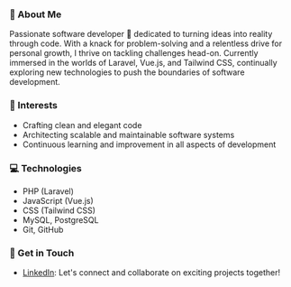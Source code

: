 ### 👋 About Me

Passionate software developer 🚀 dedicated to turning ideas into reality through code. With a knack for problem-solving and a relentless drive for personal growth, I thrive on tackling challenges head-on. Currently immersed in the worlds of Laravel, Vue.js, and Tailwind CSS, continually exploring new technologies to push the boundaries of software development.

### 🌱 Interests

- Crafting clean and elegant code
- Architecting scalable and maintainable software systems
- Continuous learning and improvement in all aspects of development

### 💻 Technologies

- PHP (Laravel)
- JavaScript (Vue.js)
- CSS (Tailwind CSS)
- MySQL, PostgreSQL
- Git, GitHub

### 🔗 Get in Touch

- [LinkedIn](https://www.linkedin.com/in/kaue-de-magalhaes/): Let's connect and collaborate on exciting projects together!
